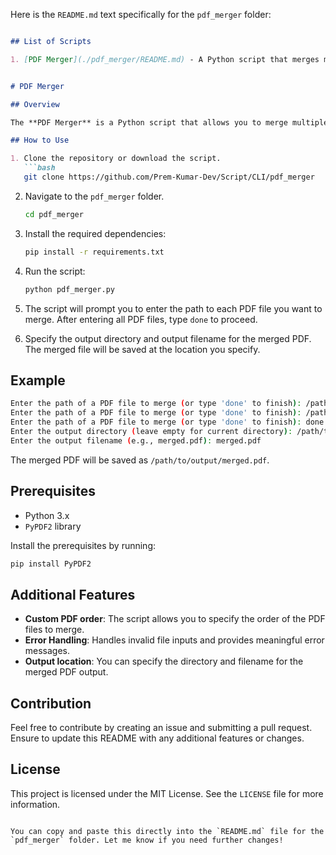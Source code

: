 Here is the `README.md` text specifically for the `pdf_merger` folder:

```markdown

## List of Scripts

1. [PDF Merger](./pdf_merger/README.md) - A Python script that merges multiple PDF files into one. Useful for combining documents easily.


# PDF Merger

## Overview

The **PDF Merger** is a Python script that allows you to merge multiple PDF files into a single file. It uses the `PyPDF2` library to handle PDF manipulation and provides an easy-to-use command-line interface to input the desired PDF files and specify the output location.

## How to Use

1. Clone the repository or download the script.
   ```bash
   git clone https://github.com/Prem-Kumar-Dev/Script/CLI/pdf_merger
   ```

2. Navigate to the `pdf_merger` folder.
   ```bash
   cd pdf_merger
   ```

3. Install the required dependencies:
   ```bash
   pip install -r requirements.txt
   ```

4. Run the script:
   ```bash
   python pdf_merger.py
   ```

5. The script will prompt you to enter the path to each PDF file you want to merge. After entering all PDF files, type `done` to proceed.

6. Specify the output directory and output filename for the merged PDF. The merged file will be saved at the location you specify.

## Example

```bash
Enter the path of a PDF file to merge (or type 'done' to finish): /path/to/file1.pdf
Enter the path of a PDF file to merge (or type 'done' to finish): /path/to/file2.pdf
Enter the path of a PDF file to merge (or type 'done' to finish): done
Enter the output directory (leave empty for current directory): /path/to/output/
Enter the output filename (e.g., merged.pdf): merged.pdf
```

The merged PDF will be saved as `/path/to/output/merged.pdf`.

## Prerequisites

- Python 3.x
- `PyPDF2` library

Install the prerequisites by running:
```bash
pip install PyPDF2
```

## Additional Features

- **Custom PDF order**: The script allows you to specify the order of the PDF files to merge.
- **Error Handling**: Handles invalid file inputs and provides meaningful error messages.
- **Output location**: You can specify the directory and filename for the merged PDF output.

## Contribution

Feel free to contribute by creating an issue and submitting a pull request. Ensure to update this README with any additional features or changes.

## License

This project is licensed under the MIT License. See the `LICENSE` file for more information.
```

You can copy and paste this directly into the `README.md` file for the `pdf_merger` folder. Let me know if you need further changes!
